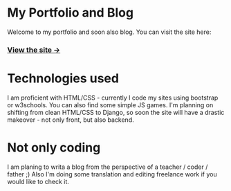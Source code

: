# My Portfolio and Blog
Welcome to my portfolio and soon also blog. You can visit the site here:
### [View the site &rarr;](https://zybex86.github.io/)

# Technologies used
I am proficient with HTML/CSS - currently I code my sites using bootstrap or w3schools. You can also find some simple JS games.
I'm planning on shifting from clean HTML/CSS to Django, so soon the site will have a drastic makeover - not only front, but also backend.

# Not only coding
I am planing to writa a blog from the perspective of a teacher / coder / father ;) Also I'm doing some translation and editing freelance work if you would like to check it.
